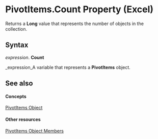 
# PivotItems.Count Property (Excel)

Returns a  **Long** value that represents the number of objects in the collection.


## Syntax

 _expression_. **Count**

 _expression_A variable that represents a  **PivotItems** object.


## See also


#### Concepts


 [PivotItems Object](df47021a-2b06-fa10-5712-58956c7ffe07.md)
#### Other resources


 [PivotItems Object Members](57d5cd8b-55ec-5188-dc8c-e6c97441c3a5.md)
